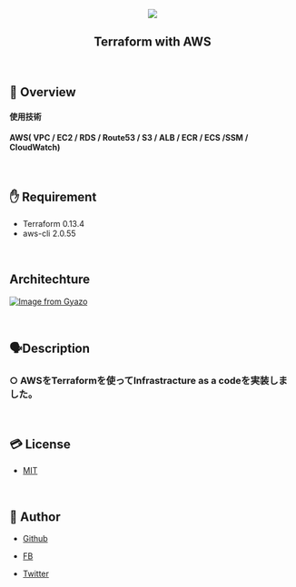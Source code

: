 <p align="center">
<img src="https://miro.medium.com/max/700/1*CxqEwofDH8W2qjTrxa7h7w.png">
</p>
<h2 align="center">Terraform with AWS</h2>


<br>

## 👄 Overview

<h4>使用技術</h4>
<h4>AWS( VPC / EC2 / RDS / Route53 / S3 / ALB / ECR / ECS /SSM / CloudWatch)</h4>

<br>
  

## ✋ Requirement

* Terraform 0.13.4
* aws-cli 2.0.55


<br> 

## Architechture

[![Image from Gyazo](https://i.gyazo.com/ed589ff51ad92c618e6fa0288c80cc8a.png)](https://gyazo.com/ed589ff51ad92c618e6fa0288c80cc8a)



<br>


## 🗣Description


### ○ AWSをTerraformを使ってInfrastracture as a codeを実装しました。

<br>



## 💳 License

- [MIT](https://raw.githubusercontent.com/aocattleya/Ramen-Timer/master/LICENSE) 

<br>

## 👨 Author

- [Github](https://github.com/kajirita2002)

- [FB](https://www.facebook.com/rita.kajimura.1/)

- [Twitter](https://twitter.com/kiokisun_prog)

